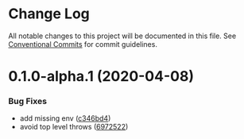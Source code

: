 # Change Log

All notable changes to this project will be documented in this file.
See [Conventional Commits](https://conventionalcommits.org) for commit guidelines.

# 0.1.0-alpha.1 (2020-04-08)


### Bug Fixes

* add missing env ([c346bd4](https://github.com/eloytoro/leslie/commit/c346bd49b7a5cb5f66d7d4098cf6bb6b84e0ae03))
* avoid top level throws ([6972522](https://github.com/eloytoro/leslie/commit/69725228efdcef3592bf404add5527a255c03f10))
